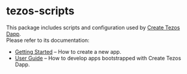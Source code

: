 # tezos-scripts

This package includes scripts and configuration used by [Create Tezos Dapp](https://github.com/waylad/create-tezos-dapp).<br>
Please refer to its documentation:

- [Getting Started](https://waylad.github.io/create-tezos-dapp) – How to create a new app.
- [User Guide](https://waylad.github.io/create-tezos-dapp) – How to develop apps bootstrapped with Create Tezos Dapp.

